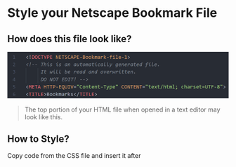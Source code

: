 # Style your Netscape Bookmark File

## How does this file look like?
<img src="./assets/Screenshot (513).png">

>The top portion of your HTML file when opened in a text editor may look like this.

## How to Style?
Copy code from the CSS file and insert it after <pre><TITLE></pre> tag in your HTML file as follows:
<pre>
<STYLE>
  //css code
</STYLE>
</pre>
